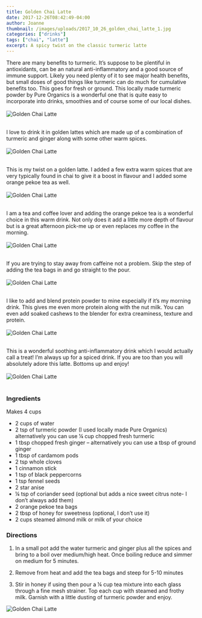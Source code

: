 ```yaml
---
title: Golden Chai Latte
date: 2017-12-26T08:42:49-04:00
author: Joanne
thumbnail: /images/uploads/2017_10_26_golden_chai_latte_1.jpg
categories: ["drinks"]
tags: ["chai", "latte"]
excerpt: A spicy twist on the classic turmeric latte
---
```


There are many benefits to turmeric. It’s suppose to be plentiful in antioxidants, can be an natural anti-inflammatory and a good source of immune support. Likely you need plenty of it to see major health benefits, but small doses of good things like turmeric can do much for cumulative benefits too. This goes for fresh or ground. This locally made turmeric powder by Pure Organics is a wonderful one that is quite easy to incorporate into drinks, smoothies and of course some of our local dishes.
<br>
<br>
![Golden Chai Latte](/images/uploads/2017_10_26_golden_chai_latte_2.jpg)
<br>
<br>

I love to drink it in golden lattes which are made up of a combination of turmeric and ginger along with some other warm spices.
<br>
<br>
![Golden Chai Latte](/images/uploads/2017_10_26_golden_chai_latte_3.jpg)
<br>
<br>

This is my twist on a golden latte. I added a few extra warm spices that are very typically found in chai to give it a boost in flavour and I added some orange pekoe tea as well.
<br>
<br>
![Golden Chai Latte](/images/uploads/2017_10_26_golden_chai_latte_4.jpg)
<br>
<br>

I am a tea and coffee lover and adding the orange pekoe tea is a wonderful choice in this warm drink.  Not only does it add a little more depth of flavour but is a great afternoon pick-me up or even replaces my coffee in the morning.
<br>
<br>
![Golden Chai Latte](/images/uploads/2017_10_26_golden_chai_latte_5.jpg)
<br>
<br>

If you are trying to stay away from caffeine not a problem.  Skip the step of adding the tea bags in and go straight to the pour.
<br>
<br>
![Golden Chai Latte](/images/uploads/2017_10_26_golden_chai_latte_6.jpg)
<br>
<br>

I like to add and blend protein powder to mine especially if it’s my morning drink. This gives me even more protein along with the nut milk.  You can even add soaked cashews to the blender for extra creaminess, texture and protein.
<br>
<br>
![Golden Chai Latte](/images/uploads/2017_10_26_golden_chai_latte_7.jpg)
<br>
<br>

This is a wonderful soothing anti-inflammatory drink which I would actually call a treat! I’m always up for a spiced drink. If you are too than you will absolutely adore this latte.  Bottoms up and enjoy!
<br>
<br>
![Golden Chai Latte](/images/uploads/2017_10_26_golden_chai_latte_8.jpg)
<br>
<br>

### Ingredients
Makes 4 cups

* 2 cups of water
* 2 tsp of turmeric powder (I used locally made Pure Organics) alternatively you can use &frac14; cup chopped fresh turmeric
* 1 tbsp chopped fresh ginger – alternatively you can use a tbsp of ground ginger
* 1 tbsp of cardamom pods
* 2 tsp whole cloves
* 1 cinnamon stick
* 1 tsp of black peppercorns
* 1 tsp fennel seeds
* 2 star anise
* &frac14; tsp of coriander seed (optional but adds a nice sweet citrus note- I don’t always add them)
* 2 orange pekoe tea bags
* 2 tbsp of honey for sweetness (optional, I don’t use it)
* 2 cups steamed almond milk or milk of your choice  

### Directions

1. In a small pot add the water turmeric and ginger plus all the spices and bring to a boil over medium/high heat. Once boiling reduce and simmer on medium for 5 minutes.

1. Remove from heat and add the tea bags and steep for 5-10 minutes

1. Stir in honey if using then pour a &frac14; cup tea mixture into each glass through a fine mesh strainer. Top each cup with steamed and frothy milk. Garnish with a little dusting of turmeric powder and enjoy.  

![Golden Chai Latte](/images/uploads/2017_10_26_golden_chai_latte_9.jpg)
